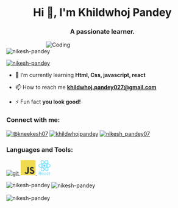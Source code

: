 <h1 align="center">Hi 👋, I'm Khildwhoj Pandey</h1>
<h3 align="center">A passionate learner.</h3>
<img align="right" alt="Coding" width="400" src="img align="right" alt="Coding" width="400" src="https://cdn.dribbble.com/users/116207">


<p align="left"> <img src="https://komarev.com/ghpvc/?username=nikesh-pandey&label=Profile%20views&color=0e75b6&style=flat" alt="nikesh-pandey" /> </p>

<p align="left"> <a href="https://github.com/ryo-ma/github-profile-trophy"><img src="https://github-profile-trophy.vercel.app/?username=nikesh-pandey" alt="nikesh-pandey" /></a> </p>


- 🌱 I’m currently learning **Html, Css, javascript, react**

- 📫 How to reach me **khildwhoj.pandey027@gmail.com**

- ⚡ Fun fact **you look good!**

<h3 align="left">Connect with me:</h3>
<p align="left">
<a href="https://codepen.io/@kneekesh07" target="blank"><img align="center" src="https://raw.githubusercontent.com/rahuldkjain/github-profile-readme-generator/master/src/images/icons/Social/codepen.svg" alt="@kneekesh07" height="30" width="40" /></a>
<a href="https://linkedin.com/in/khildwhojpandey" target="blank"><img align="center" src="https://raw.githubusercontent.com/rahuldkjain/github-profile-readme-generator/master/src/images/icons/Social/linked-in-alt.svg" alt="khildwhojpandey" height="30" width="40" /></a>
<a href="https://instagram.com/nikesh_pandey07" target="blank"><img align="center" src="https://raw.githubusercontent.com/rahuldkjain/github-profile-readme-generator/master/src/images/icons/Social/instagram.svg" alt="nikesh_pandey07" height="30" width="40" /></a>
</p>

<h3 align="left">Languages and Tools:</h3>
<p align="left"> <a href="https://git-scm.com/" target="_blank" rel="noreferrer"> <img src="https://www.vectorlogo.zone/logos/git-scm/git-scm-icon.svg" alt="git" width="40" height="40"/> </a> <a href="https://developer.mozilla.org/en-US/docs/Web/JavaScript" target="_blank" rel="noreferrer"> <img src="https://raw.githubusercontent.com/devicons/devicon/master/icons/javascript/javascript-original.svg" alt="javascript" width="40" height="40"/> </a> <a href="https://reactjs.org/" target="_blank" rel="noreferrer"> <img src="https://raw.githubusercontent.com/devicons/devicon/master/icons/react/react-original-wordmark.svg" alt="react" width="40" height="40"/> </a> </p>

<p><img align="left" src="https://github-readme-stats.vercel.app/api/top-langs?username=nikesh-pandey&show_icons=true&locale=en&layout=compact" alt="nikesh-pandey" /></p>

<p>&nbsp;<img align="center" src="https://github-readme-stats.vercel.app/api?username=nikesh-pandey&show_icons=true&locale=en" alt="nikesh-pandey" /></p>

<p><img align="center" src="https://github-readme-streak-stats.herokuapp.com/?user=nikesh-pandey&" alt="nikesh-pandey" /></p>
